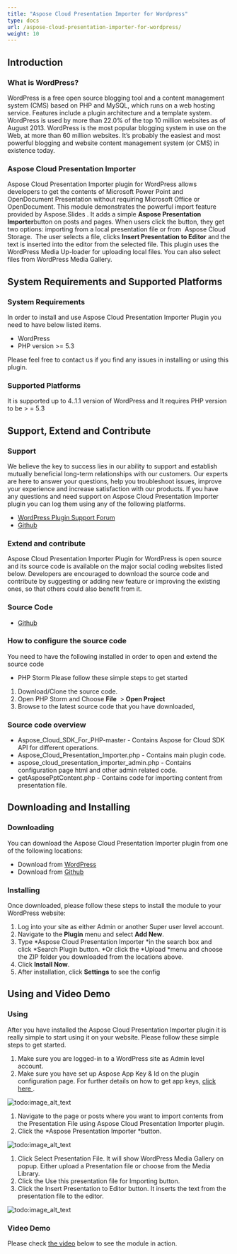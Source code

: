 ```yaml
---
title: "Aspose Cloud Presentation Importer for Wordpress"
type: docs
url: /aspose-cloud-presentation-importer-for-wordpress/
weight: 10
---
```


## **Introduction**
### **What is WordPress?**
WordPress is a free open source blogging tool and a content management system (CMS) based on PHP and MySQL, which runs on a web hosting service. Features include a plugin architecture and a template system. WordPress is used by more than 22.0% of the top 10 million websites as of August 2013. WordPress is the most popular blogging system in use on the Web, at more than 60 million websites. It’s probably the easiest and most powerful blogging and website content management system (or CMS) in existence today.
### **Aspose Cloud Presentation Importer**
Aspose Cloud Presentation Importer plugin for WordPress allows developers to get the contents of Microsoft Power Point and OpenDocument Presentation without requiring Microsoft Office or OpenDocument. This module demonstrates the powerful import feature provided by Aspose.Slides . It adds a simple **Aspose Presentation Importer**button on posts and pages. When users click the button, they get two options: importing from a local presentation file or from  Aspose Cloud Storage.  The user selects a file, clicks **Insert Presentation to Editor** and the text is inserted into the editor from the selected file. This plugin uses the WordPress Media Up-loader for uploading local files. You can also select files from WordPress Media Gallery.
## **System Requirements and Supported Platforms**
### **System Requirements**
In order to install and use Aspose Cloud Presentation Importer Plugin you need to have below listed items.

- WordPress
- PHP version >= 5.3

Please feel free to contact us if you find any issues in installing or using this plugin.
### **Supported Platforms**
It is supported up to 4..1.1 version of WordPress and It requires PHP version to be > = 5.3
## **Support, Extend and Contribute**
### **Support**
We believe the key to success lies in our ability to support and establish mutually beneficial long-term relationships with our customers. Our experts are here to answer your questions, help you troubleshoot issues, improve your experience and increase satisfaction with our products. If you have any questions and need support on Aspose Cloud Presentation Importer plugin you can log them using any of the following platforms.

- [WordPress Plugin Support Forum](https://wordpress.org/support/plugin/aspose-cloud-presentation-importer)
- [Github](https://github.com/asposeforcloud/Aspose_Cloud_for_WordPress/issues)
### **Extend and contribute**
Aspose Cloud Presentation Importer Plugin for WordPress is open source and its source code is available on the major social coding websites listed below. Developers are encouraged to download the source code and contribute by suggesting or adding new feature or improving the existing ones, so that others could also benefit from it.
### **Source Code**
- [Github](https://github.com/asposeforcloud/Aspose_Cloud_for_WordPress)
### **How to configure the source code**
You need to have the following installed in order to open and extend the source code

- PHP Storm
  Please follow these simple steps to get started
1. Download/Clone the source code.
1. Open PHP Storm and Choose **File**  > **Open Project**
1. Browse to the latest source code that you have downloaded,
### **Source code overview**
- Aspose\_Cloud\_SDK\_For\_PHP-master - Contains Aspose for Cloud SDK API for different operations.
- Aspose\_Cloud\_Presentation\_Importer.php - Contains main plugin code.
- aspose\_cloud\_presentation\_importer\_admin.php - Contains configuration page html and other admin related code.
- getAsposePptContent.php - Contains code for importing content from presentation file.
## **Downloading and Installing**
### **Downloading**
You can download the Aspose Cloud Presentation Importer plugin from one of the following locations:

- Download from [WordPress](https://wordpress.org/plugins/aspose-cloud-presentation-importer/)
- Download from [Github](https://github.com/asposeforcloud/Aspose_Cloud_for_WordPress/releases/tag/7.0)
### **Installing**
Once downloaded, please follow these steps to install the module to your WordPress website:

1. Log into your site as either Admin or another Super user level account.
1. Navigate to the **Plugin** menu and select **Add New**.
1. Type \*Aspose Cloud Presentation Importer \*in the search box and click \*Search Plugin button. \*Or click the \*Upload \*menu and choose the ZIP folder you downloaded from the locations above.
1. Click **Install Now**.
1. After installation, click **Settings** to see the config
## **Using and Video Demo**
### **Using**
After you have installed the Aspose Cloud Presentation Importer plugin it is really simple to start using it on your website. Please follow these simple steps to get started.

1. Make sure you are logged-in to a WordPress site as Admin level account.
1. Make sure you have set up Aspose App Key & Id on the plugin configuration page. For further details on how to get app keys, [click here ](http://www.aspose.com/docs/display/rest/Creating+a+New+App+and+Getting+App+Key).   

![todo:image\_alt\_text](http://www.aspose.com/blogs/wp-content/uploads/2015/01/screen1.png)

1. Navigate to the page or posts where you want to import contents from the Presentation File using Aspose Cloud Presentation Importer plugin.
1. Click the \*Aspose Presentation Importer \*button.  

![todo:image\_alt\_text](http://www.aspose.com/blogs/wp-content/uploads/2015/01/screen2.png)

1. Click Select Presentation File. It will show WordPress Media Gallery on popup. Either upload a Presentation file or choose from the Media Library.
1. Click the Use this presentation file for Importing button.
1. Click the Insert Presentation to Editor button. It inserts the text from the presentation file to the editor.  

![todo:image\_alt\_text](http://www.aspose.com/blogs/wp-content/uploads/2015/01/screen31.png)
### **Video Demo**
Please check [the video](https://www.youtube.com/watch?v=he1JgYYA8fA&feature=youtu.be) below to see the module in action.
